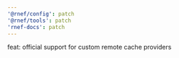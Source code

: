 ```yaml
---
'@rnef/config': patch
'@rnef/tools': patch
'rnef-docs': patch
---
```


feat: official support for custom remote cache providers
